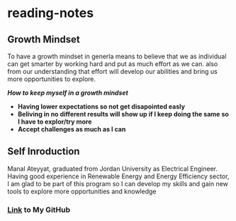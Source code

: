 # reading-notes
## Growth Mindset
To have a growth mindset in generla means to believe that we as individual can get smarter by working hard and put as much effort as we can. also from our  understanding that effort will develop our abilities and bring us more opportunities to explore.

***How to keep myself in a growth mindset***
- **Having lower expectations so not get disapointed easly**
- **Beliving in no different results will show up  if I keep doing the same so I have to explor/try more**
- **Accept challenges as much as I can**



## Self Inroduction 
Manal Ateyyat, graduated from Jordan University as Electrical Engineer. 
Having good experience in Renewable Energy and Energy Efficiency sector, I am glad to be part of this program so I can develop my skills and gain new tools to explore more opportunities and knowledge

### [Link](https://github.com/Manal4888) to My GitHub

